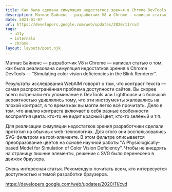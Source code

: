 ```yaml
---
title: Как была сделана симуляция недостатков зрения в Chrome DevTools
description: Матиас Байненс — разработчик V8 и Chrome — написал статью о том, как была реализована симуляция недостатков зрения в Chrome DevTools
date: 2021-01-07
url: https://developers.google.com/web/updates/2020/11/cvd
tags:
  - a11y
  - internals
  - chrome
layout: layouts/post.njk
---
```

Матиас Байненс — разработчик V8 и Chrome — написал статью о том, как была реализована симуляция недостатков зрения в Chrome DevTools — "Simulating color vision deficiencies in the Blink Renderer".

Результаты исследования WebAIM говорят о том, что контраст текста — самая распространённая проблема доступности сайтов. Вы скорее всего встречали его упоминание в DevTools или Lighthouse и с большой вероятностью удивлялись тому, что эти инструменты жаловались на плохой контраст, в то время как вы могли легко всё прочитать. Дело в том, что анализ контраста включает в себя разные особенности восприятия цвета: кто-то не видит красный цвет, кто-то зелёный и т.п.

Для реализации симуляции недостатков зрения разработчики сделали прототип на обычных web-технологиях. Для этого они воспользовались SVG-фильтром на root-элементе. В этом фильтре описывается преобразование цветов на основе научной работы "A Physiologically-based Model for Simulation of Color Vision Deficiency". Чтобы не внедрять на страницу лишние элементы, решение с SVG было перенесено в движок браузера.

Очень интересная статья. Рекомендую почитать всем, кто интересуется доступностью и темой разработки браузеров.

https://developers.google.com/web/updates/2020/11/cvd
